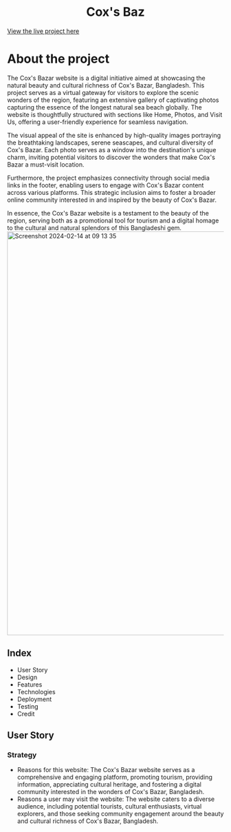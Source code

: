 <h1 align="center" > Cox's Baz </h1>

[View the  live project here](https://8000-fh255-coxsbazar-8bn0noh77se.ws-eu108.gitpod.io/)

<h1> About the project </h1>

The Cox's Bazar website is a digital initiative aimed at showcasing the natural beauty and cultural richness of Cox's Bazar, Bangladesh. This project serves as a virtual gateway for visitors to explore the scenic wonders of the region, featuring an extensive gallery of captivating photos capturing the essence of the longest natural sea beach globally. The website is thoughtfully structured with sections like Home, Photos, and Visit Us, offering a user-friendly experience for seamless navigation.

The visual appeal of the site is enhanced by high-quality images portraying the breathtaking landscapes, serene seascapes, and cultural diversity of Cox's Bazar. Each photo serves as a window into the destination's unique charm, inviting potential visitors to discover the wonders that make Cox's Bazar a must-visit location.

Furthermore, the project emphasizes connectivity through social media links in the footer, enabling users to engage with Cox's Bazar content across various platforms. This strategic inclusion aims to foster a broader online community interested in and inspired by the beauty of Cox's Bazar.

In essence, the Cox's Bazar website is a testament to the beauty of the region, serving both as a promotional tool for tourism and a digital homage to the cultural and natural splendors of this Bangladeshi gem.
<img width="938" alt="Screenshot 2024-02-14 at 09 13 35" src="https://github.com/fh255/Cox-s-Bazar/assets/34744096/4dccfbdc-1549-442d-b158-2d8d9679e8da">


<h2>Index</h2>

- User Story 
- Design
- Features
- Technologies
- Deployment
- Testing
- Credit

## User Story

### Strategy
- Reasons for this website:
    The Cox's Bazar website serves as a comprehensive and engaging platform, promoting tourism, providing information, appreciating cultural heritage, and fostering a digital community interested in the wonders of Cox's Bazar, Bangladesh.
- Reasons a user may visit the website:
    The website caters to a diverse audience, including potential tourists, cultural enthusiasts, virtual explorers, and those seeking community engagement around the beauty and cultural richness of Cox's Bazar, Bangladesh.









